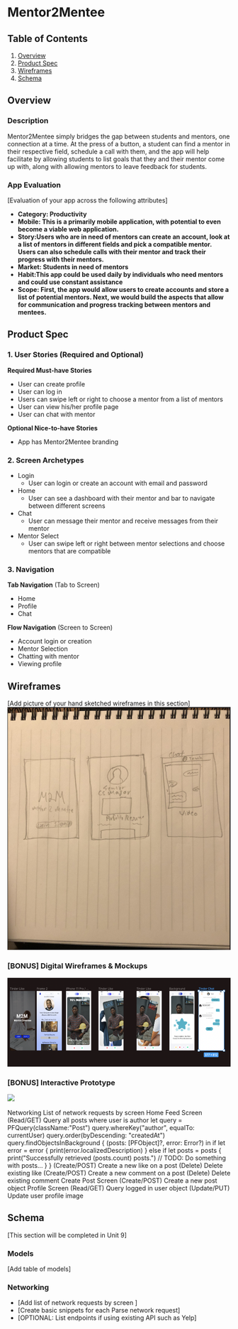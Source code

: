 

# Mentor2Mentee

## Table of Contents
1. [Overview](#Overview)
1. [Product Spec](#Product-Spec)
1. [Wireframes](#Wireframes)
2. [Schema](#Schema)

## Overview
### Description
Mentor2Mentee simply bridges the gap between students and mentors, one connection at a time. 
At the press of a button, a student can find a mentor in their respective field, schedule a call with them, and the app will help facilitate by allowing students to list goals that they and their mentor come up with, 
along with allowing mentors to leave feedback for students. 


### App Evaluation
[Evaluation of your app across the following attributes]
- **Category: Productivity**
- **Mobile: This is a primarily mobile application, with potential to even become a viable web application.**
- **Story:Users who are in need of mentors can create an account, look at a list of mentors in different fields and pick a compatible mentor. Users can also schedule calls with their mentor and track their progress with their mentors.**
- **Market: Students in need of mentors**
- **Habit:This app could be used daily by individuals who need mentors and could use constant assistance**
- **Scope: First, the app would allow users to create accounts and store a list of potential mentors. Next, we would build the aspects that allow for communication and progress tracking between mentors and mentees.**

## Product Spec

### 1. User Stories (Required and Optional)

**Required Must-have Stories**

* User can create profile
* User can log in
* Users can swipe left or right to choose a mentor from a list of mentors
* User can view his/her profile page
* User can chat with mentor

**Optional Nice-to-have Stories**

* App has Mentor2Mentee branding

### 2. Screen Archetypes

* Login
   * User can login or create an account with email and password
* Home
   * User can see a dashboard with their mentor and bar to navigate between different screens
 * Chat
   * User can message their mentor and receive messages from their mentor
 * Mentor Select
   * User can swipe left or right between mentor selections and choose mentors that are compatible

### 3. Navigation

**Tab Navigation** (Tab to Screen)

* Home
* Profile
* Chat

**Flow Navigation** (Screen to Screen)

* Account login or creation
* Mentor Selection
* Chatting with mentor
* Viewing profile


## Wireframes
[Add picture of your hand sketched wireframes in this section]
<img src="https://github.com/Mentor2Mentee/Mentor2Mentee-App/blob/main/Screen%20Shot%202021-10-18%20at%2010.27.39%20PM.png" width=600>

### [BONUS] Digital Wireframes & Mockups
<img src="https://github.com/Mentor2Mentee/Mentor2Mentee-App/blob/main/Screen%20Shot%202021-10-18%20at%2010.16.17%20PM.png" height=200>

### [BONUS] Interactive Prototype
<img src="https://github.com/Mentor2Mentee/Mentor2Mentee-App/blob/main/m2m.gif" width=200>

Networking
List of network requests by screen
Home Feed Screen
(Read/GET) Query all posts where user is author
let query = PFQuery(className:"Post")
query.whereKey("author", equalTo: currentUser)
query.order(byDescending: "createdAt")
query.findObjectsInBackground { (posts: [PFObject]?, error: Error?) in
   if let error = error { 
      print(error.localizedDescription)
   } else if let posts = posts {
      print("Successfully retrieved \(posts.count) posts.")
  // TODO: Do something with posts...
   }
}
(Create/POST) Create a new like on a post
(Delete) Delete existing like
(Create/POST) Create a new comment on a post
(Delete) Delete existing comment
Create Post Screen
(Create/POST) Create a new post object
Profile Screen
(Read/GET) Query logged in user object
(Update/PUT) Update user profile image


## Schema 
[This section will be completed in Unit 9]
### Models
[Add table of models]
### Networking
- [Add list of network requests by screen ]
- [Create basic snippets for each Parse network request]
- [OPTIONAL: List endpoints if using existing API such as Yelp]
